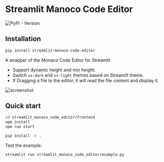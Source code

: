 # Streamlit Manoco Code Editor

![PyPI - Version](https://img.shields.io/pypi/v/streamlit-monaco-code-editor)

## Installation

```sh
pip install streamlit-monaco-code-editor
```


A wrapper of the Monaco Code Editor for Streamlit

- Support dynamic height and min height.
- Switch `vs-dark` and `vs-light` themes based on Streamlit theme.
- If Dragging a file to the editor, it will read the file content and display it.

![screenshot](screenshot.png)

## Quick start

```sh
cd streamlit_monaco_code_editor/frontend
npm install
npm run start
```

```sh
pip install -e .
```

Test the example:

```sh
streamlit run streamlit_monaco_code_editor/example.py
```
